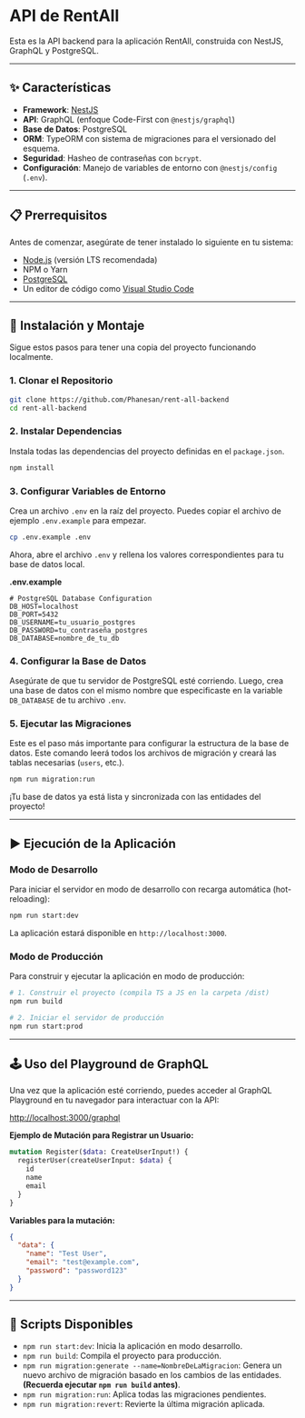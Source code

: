 # API de RentAll

Esta es la API backend para la aplicación RentAll, construida con NestJS, GraphQL y PostgreSQL.

---

## ✨ Características

* **Framework**: [NestJS](https://nestjs.com/)
* **API**: GraphQL (enfoque Code-First con `@nestjs/graphql`)
* **Base de Datos**: PostgreSQL
* **ORM**: TypeORM con sistema de migraciones para el versionado del esquema.
* **Seguridad**: Hasheo de contraseñas con `bcrypt`.
* **Configuración**: Manejo de variables de entorno con `@nestjs/config` (`.env`).

---

## 📋 Prerrequisitos

Antes de comenzar, asegúrate de tener instalado lo siguiente en tu sistema:

* [Node.js](https://nodejs.org/) (versión LTS recomendada)
* NPM o Yarn
* [PostgreSQL](https://www.postgresql.org/)
* Un editor de código como [Visual Studio Code](https://code.visualstudio.com/)

---

## 🚀 Instalación y Montaje

Sigue estos pasos para tener una copia del proyecto funcionando localmente.

### 1. Clonar el Repositorio
```bash
git clone https://github.com/Phanesan/rent-all-backend
cd rent-all-backend
```

### 2. Instalar Dependencias
Instala todas las dependencias del proyecto definidas en el `package.json`.
```bash
npm install
```

### 3. Configurar Variables de Entorno
Crea un archivo `.env` en la raíz del proyecto. Puedes copiar el archivo de ejemplo `.env.example` para empezar.

```bash
cp .env.example .env
```
Ahora, abre el archivo `.env` y rellena los valores correspondientes para tu base de datos local.

**.env.example**
```env
# PostgreSQL Database Configuration
DB_HOST=localhost
DB_PORT=5432
DB_USERNAME=tu_usuario_postgres
DB_PASSWORD=tu_contraseña_postgres
DB_DATABASE=nombre_de_tu_db
```

### 4. Configurar la Base de Datos
Asegúrate de que tu servidor de PostgreSQL esté corriendo. Luego, crea una base de datos con el mismo nombre que especificaste en la variable `DB_DATABASE` de tu archivo `.env`.

### 5. Ejecutar las Migraciones
Este es el paso más importante para configurar la estructura de la base de datos. Este comando leerá todos los archivos de migración y creará las tablas necesarias (`users`, etc.).

```bash
npm run migration:run
```
¡Tu base de datos ya está lista y sincronizada con las entidades del proyecto!

---

## ▶️ Ejecución de la Aplicación

### Modo de Desarrollo
Para iniciar el servidor en modo de desarrollo con recarga automática (hot-reloading):
```bash
npm run start:dev
```
La aplicación estará disponible en `http://localhost:3000`.

### Modo de Producción
Para construir y ejecutar la aplicación en modo de producción:
```bash
# 1. Construir el proyecto (compila TS a JS en la carpeta /dist)
npm run build

# 2. Iniciar el servidor de producción
npm run start:prod
```

---

## 🕹️ Uso del Playground de GraphQL

Una vez que la aplicación esté corriendo, puedes acceder al GraphQL Playground en tu navegador para interactuar con la API:

[http://localhost:3000/graphql](http://localhost:3000/graphql)

**Ejemplo de Mutación para Registrar un Usuario:**
```graphql
mutation Register($data: CreateUserInput!) {
  registerUser(createUserInput: $data) {
    id
    name
    email
  }
}
```
**Variables para la mutación:**
```json
{
  "data": {
    "name": "Test User",
    "email": "test@example.com",
    "password": "password123"
  }
}
```

---

## 📜 Scripts Disponibles

* `npm run start:dev`: Inicia la aplicación en modo desarrollo.
* `npm run build`: Compila el proyecto para producción.
* `npm run migration:generate --name=NombreDeLaMigracion`: Genera un nuevo archivo de migración basado en los cambios de las entidades. **(Recuerda ejecutar `npm run build` antes)**.
* `npm run migration:run`: Aplica todas las migraciones pendientes.
* `npm run migration:revert`: Revierte la última migración aplicada.